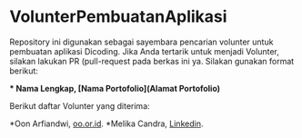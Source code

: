 # VolunterPembuatanAplikasi
Repository ini digunakan sebagai sayembara pencarian volunter untuk pembuatan aplikasi Dicoding. Jika Anda tertarik untuk menjadi Volunter, silakan lakukan PR (pull-request pada berkas ini ya. Silakan gunakan format berikut:

**\* Nama Lengkap, [Nama Portofolio](Alamat Portofolio)**

Berikut daftar Volunter yang diterima:

*Oon Arfiandwi, [oo.or.id](https://oo.or.id).
*Melika Candra, [Linkedin](https://www.linkedin.com/in/melika-candra/).
